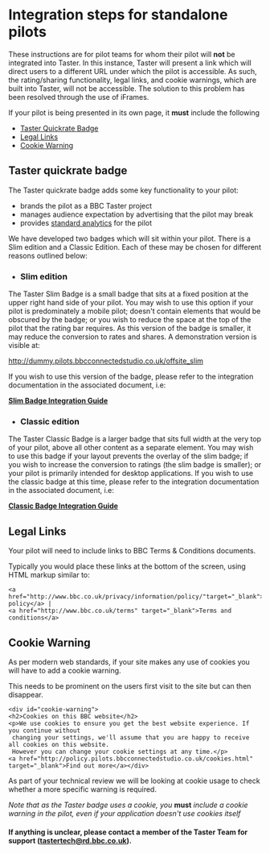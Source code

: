 # Integration steps for standalone pilots

These instructions are for pilot teams for whom their pilot will **not** be integrated into Taster. In this instance, Taster will present a link which will direct users to a different URL under which the pilot is accessible. As such, the rating/sharing functionality, legal links, and cookie warnings, which are built into Taster, will not be accessible. The solution to this problem has been resolved through the use of iFrames.

If your pilot is being presented in its own page, it **must** include the following
- [Taster Quickrate Badge](#taster-quickrate-badge)
- [Legal Links](#legal-links)
- [Cookie Warning](#cookie-warning)

## Taster quickrate badge

The Taster quickrate badge adds some key functionality to your pilot:
 - brands the pilot as a BBC Taster project
 - manages audience expectation by advertising that the pilot may break
 - provides [standard analytics](../overview/analytics-documentation.md#Standard-Analytics) for the pilot

We have developed two badges which will sit within your pilot. There is a Slim edition and a Classic Edition. Each of these may be chosen for different reasons outlined below:

* ### Slim edition

 The Taster Slim Badge is a small badge that sits at a fixed position at the upper right hand side of your pilot. You may wish to use this option if your pilot is predominately a mobile pilot; doesn't contain elements that would be obscured by the badge; or you wish to reduce the space at the top of the pilot that the rating bar requires. As this version of the badge is smaller, it may reduce the conversion to rates and shares. A demonstration version is visible at:

 http://dummy.pilots.bbcconnectedstudio.co.uk/offsite_slim

 If you wish to use this version of the badge, please refer to the integration documentation in the associated document, i.e:

 [**Slim Badge Integration Guide**](taster-slim-badge-integration.md)

* ### Classic edition

 The Taster Classic Badge is a larger badge that sits full width at the very top of your pilot, above all other content as a separate element. You may wish to use this badge if your layout prevents the overlay of the slim badge; if you wish to increase the conversion to ratings (the slim badge is smaller); or your pilot is primarily intended for desktop applications.
 If you wish to use the classic badge at this time, please refer to the integration documentation in the associated document, i.e:

 [**Classic Badge Integration Guide**](taster-classic-badge-integration.md)

## Legal Links

Your pilot will need to include links to BBC Terms & Conditions documents.

Typically you would place these links at the bottom of the screen, using HTML markup similar to:

    <a href="http://www.bbc.co.uk/privacy/information/policy/"target="_blank">Privacy policy</a> |
    <a href="http://www.bbc.co.uk/terms" target="_blank">Terms and conditions</a>

## Cookie Warning

As per modern web standards, if your site makes any use of cookies you will have to add a cookie warning.

This needs to be prominent on the users first visit to the site but can then disappear.

    <div id="cookie-warning">
    <h2>Cookies on this BBC website</h2>
    <p>We use cookies to ensure you get the best website experience. If you continue without
     changing your settings, we'll assume that you are happy to receive all cookies on this website.
     However you can change your cookie settings at any time.</p>
    <a href="http://policy.pilots.bbcconnectedstudio.co.uk/cookies.html" target="_blank">Find out more</a></div>

As part of your technical review we will be looking at cookie usage to check whether a more specific warning is required.

*Note that as the Taster badge uses a cookie, you* **must** *include a cookie warning in the pilot, even if your application doesn't use cookies itself*

#### If anything is unclear, please contact a member of the Taster Team for support (tastertech@rd.bbc.co.uk).
